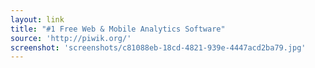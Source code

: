 ```yaml
---
layout: link
title: "#1 Free Web & Mobile Analytics Software"
source: 'http://piwik.org/'
screenshot: 'screenshots/c81088eb-18cd-4821-939e-4447acd2ba79.jpg'
---
```


